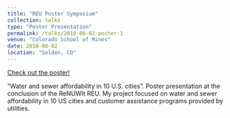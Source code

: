```yaml
---
title: "REU Poster Symposium"
collection: talks
type: "Poster Presentation"
permalink: /talks/2018-08-02-poster-1
venue: "Colorado School of Mines"
date: 2018-08-02
location: "Golden, CO"
---
```


[Check out the poster!](https://mckfarm.github.io/files/poster-1.pdf)

“Water and sewer affordability in 10 U.S. cities”. Poster presentation at the conclusion of the ReNUWIt REU. My project focused on water and sewer affordability in 10 US cities and customer assistance programs provided by utilities.
